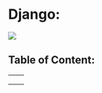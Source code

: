 # Django:

![](https://upload.wikimedia.org/wikipedia/commons/thumb/7/75/Django_logo.svg/2560px-Django_logo.svg.png)


## Table of Content:
|   |   |
|---|---|
|   |   |
|   |   |
|   |   |